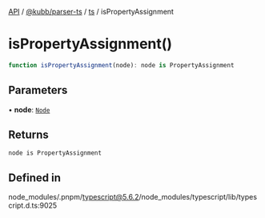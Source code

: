 [API](../../../../../packages.md) / [@kubb/parser-ts](../../../index.md) / [ts](../index.md) / isPropertyAssignment

# isPropertyAssignment()

```ts
function isPropertyAssignment(node): node is PropertyAssignment
```

## Parameters

• **node**: [`Node`](../interfaces/Node.md)

## Returns

`node is PropertyAssignment`

## Defined in

node\_modules/.pnpm/typescript@5.6.2/node\_modules/typescript/lib/typescript.d.ts:9025
